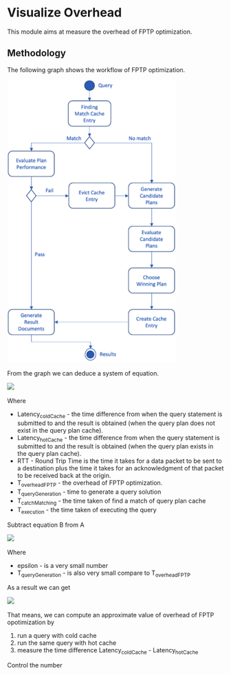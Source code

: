 Visualize Overhead
====
This module aims at measure the overhead of FPTP optimization.

Methodology
----
The following graph shows the workflow of FPTP optimization.

![](./images/fptp.png)

From the graph we can deduce a system of equation. 

![](http://www.sciweavers.org/upload/Tex2Img_1624811048/render.png)

Where 
* Latency<sub>coldCache</sub> - the time difference from when the 
query statement is submitted to and the result is obtained (when the query 
plan does not exist in the query plan cache).
* Latency<sub>hotCache</sub> - the time difference from when the 
query statement is submitted to and the result is obtained (when the query 
plan exists in the query plan cache).
* RTT - Round Trip Time is the time it takes for a data packet 
to be sent to a destination plus the time it takes for an acknowledgment of
 that packet to be received back at the origin.
* T<sub>overheadFPTP</sub> - the overhead of FPTP optimization.
* T<sub>queryGeneration</sub> - time to generate a query solution
* T<sub>catchMatching</sub> - the time taken of find a match of query plan cache
* T<sub>execution</sub> - the time taken of executing the query

Subtract equation B from A

![](http://www.sciweavers.org/upload/Tex2Img_1624812487/render.png)

Where
* epsilon - is a very small number
* T<sub>queryGeneration</sub> - is also very small compare to T<sub>overheadFPTP</sub>

As a result we can get 

![](http://www.sciweavers.org/upload/Tex2Img_1624812968/render.png)

That means, we can compute an approximate value of overhead of FPTP opotimization by
1. run a query with cold cache
2. run the same query with hot cache
3. measure the time difference Latency<sub>coldCache</sub> - Latency<sub>hotCache</sub>

Control the number